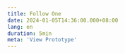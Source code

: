```yaml
---
title: Follow One
date: 2024-01-05T14:36:00.000+08:00
lang: en
duration: 5min
meta: 'View Prototype'
---
```


<Title />

<FollowOne />
